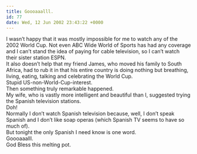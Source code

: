 ```yaml
---
title: Goooaaalll.
id: 77
date: Wed, 12 Jun 2002 23:43:22 +0000
---
```


I wasn’t happy that it was mostly impossible for me to watch any of the 2002 World Cup. Not even <span class="caps">ABC</span> Wide World of Sports has had any coverage and I can’t stand the idea of paying for cable television, so I can’t watch their sister station <span class="caps">ESPN</span>.  
 It also doesn’t help that my friend James, who moved his family to South Africa, had to rub it in that his entire country is doing nothing but breathing, living, eating, talking and celebrating the World Cup.  
 Stupid <span class="caps">US</span>-non-World-Cup-interest.  
 Then something truly remarkable happened.  
 My wife, who is vastly more intelligent and beautiful than I, suggested trying the Spanish television stations.  
 Doh!  
 Normally I don’t watch Spanish television because, well, I don’t speak Spanish and I don’t like soap operas (which Spanish TV seems to have so much of).  
 But tonight the only Spanish I need know is one word.  
 Goooaaalll.  
 God Bless this melting pot.



